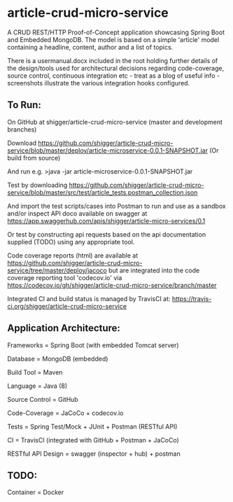 # article-crud-micro-service

A CRUD REST/HTTP Proof-of-Concept application showcasing Spring Boot and Embedded MongoDB. The model is based on a 
simple 'article' model containing a headline, content, author and a list of topics.

There is a usermanual.docx included in the root holding further details of the design/tools used for architectural
decisions regarding code-coverage, source control, continuous integration etc - treat as a blog of useful info - 
screenshots illustrate the various integration hooks configured.

To Run:
------

On GitHub at shigger/article-crud-micro-service (master and development branches)

Download https://github.com/shigger/article-crud-micro-service/blob/master/deploy/article-microservice-0.0.1-SNAPSHOT.jar (Or build from source)

And run e.g. >java -jar article-microservice-0.0.1-SNAPSHOT.jar

Test by downloading https://github.com/shigger/article-crud-micro-service/blob/master/src/test/article_tests.postman_collection.json

And import the test scripts/cases into Postman to run and use as a sandbox and/or inspect API doco available on swagger at https://app.swaggerhub.com/apis/shigger/article-micro-services/0.1

Or test by constructing api requests based on the api documentation supplied (TODO) using any appropriate tool.

Code coverage reports (html) are available at https://github.com/shigger/article-crud-micro-service/tree/master/deploy/jacoco but are integrated into the code coverage reporting tool 'codecov.io' via https://codecov.io/gh/shigger/article-crud-micro-service/branch/master

Integrated CI and build status is managed by TravisCI at: https://travis-ci.org/shigger/article-crud-micro-service


Application Architecture:
------------------------

Frameworks = Spring Boot (with embedded Tomcat server)

Database = MongoDB (embedded)

Build Tool = Maven

Language = Java (8)

Source Control = GitHub

Code-Coverage = JaCoCo + codecov.io

Tests = Spring Test/Mock + JUnit + Postman (RESTful API)

CI = TravisCI (integrated with GitHub + Postman + JaCoCo)

RESTful API Design = swagger (inspector + hub) + postman

TODO:
----

Container = Docker

